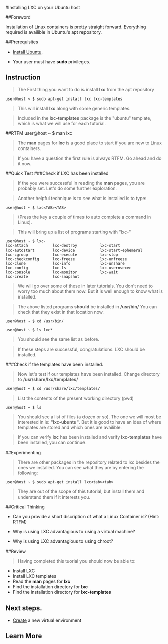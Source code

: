 #Installing LXC on your Ubuntu host

##Foreword

Installation of Linux containers is pretty straight forward. 
Everything required is availible in Ubuntu's apt repository.

##Prerequisites

* [Install Ubuntu](/ubuntu/README.md).

* Your user must have **sudo** privileges.

## Instruction

> The First thing you want to do is install **lxc** from the apt repository

    user@host ~ $ sudo apt-get install lxc lxc-templates

> This will install **lxc** along with some generic templates. 

> Included in the **lxc-templates** package is the "ubuntu" template, which is what we will use for each tutorial.

##RTFM
    user@host ~ $ man lxc

> The **man** pages for **lxc** is a good place to start if you are new to Linux containers.

> If you have a question the first rule is always RTFM. Go ahead and do it now.

##Quick Test
###Check if LXC has been installed

> If the you were successful in reading the **man** pages, you are probably set.
> Let's do some further exploration.

> Another helpful technique is to see what is installed is to type:

    user@host ~ $ lxc<TAB><TAB>

> (Press the **<Tab>** key a couple of times to auto complete a command in Linux).

> This will bring up a list of programs starting with "lxc-"

    user@host ~ $ lxc-
    lxc-attach           lxc-destroy          lxc-start
    lxc-autostart        lxc-device           lxc-start-ephemeral
    lxc-cgroup           lxc-execute          lxc-stop
    lxc-checkconfig      lxc-freeze           lxc-unfreeze
    lxc-clone            lxc-info             lxc-unshare
    lxc-config           lxc-ls               lxc-usernsexec
    lxc-console          lxc-monitor          lxc-wait
    lxc-create           lxc-snapshot 

> We will go over some of these in later tutorials. You don't need to worry too much about them now.
> But it is well enough to know what is installed.

> The above listed programs **should** be installed in **/usr/bin/**
> You can check that they exist in that location now.

    user@host ~ $ cd /usr/bin/

    user@host ~ $ ls lxc*

> You should see the same list as before.

> If these steps are successful, congratulations. LXC should be installed.

###Check if the templates have been installed.

> Now let's test if our templates have been installed.
> Change directory to **/usr/share/lxc/templates/**

    user@host ~ $ cd /usr/share/lxc/templates/

> List the contents of the present working directory (pwd)

    user@host ~ $ ls

> You should see a list of files (a dozen or so).
> The one we will most be interested in is: **"lxc-ubuntu"**.
> But it is good to have an idea of where templates are stored and which ones are availible.

> If you can verify **lxc** has been installed and verify **lxc-templates** have been installed, you can continue.

##Experimenting
> There are other packages in the repository related to lxc besides the ones we installed.
> You can see what they are by entering the following:

    user@host ~ $ sudo apt-get install lxc<tab><tab>

> They are out of the scope of this tutorial, but install them and understand them if it interests you.

##Critical Thinking
* Can you provide a short discription of what a Linux Container is? (Hint: RTFM)

* Why is using LXC advantagious to using a virtual machine?

* Why is using LXC advantagious to using chroot?

##Review
> Having completed this tuorial you should now be able to:

* Install LXC
* Install LXC templates
* Read the **man** pages for **lxc**
* Find the installation directory for **lxc**
* Find the installation directory for **lxc-templates**

## Next steps.
* [Create](./create.md) a new virtual environment

## Learn More
